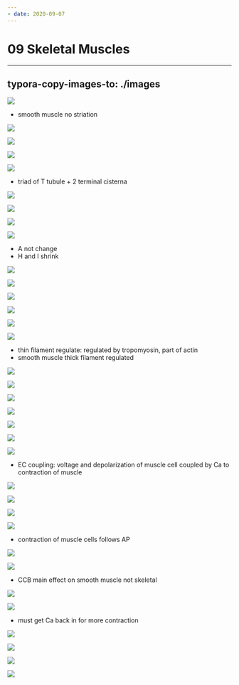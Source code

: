 ```yaml
---
- date: 2020-09-07
---
```


# 09 Skeletal Muscles
---

## typora-copy-images-to: ./images

![](https://photos.thisispiggy.com/file/wikiFiles/51A4A3AE-20F3-4712-AD42-F65DD4573205.jpg)

- smooth muscle no striation

![](https://photos.thisispiggy.com/file/wikiFiles/06FE0A9A-CFB3-4FF8-B7FA-A4286CF47C45.jpg)

![](https://photos.thisispiggy.com/file/wikiFiles/C187A3F9-6D40-4D22-8794-E08D09263418.jpg)

![](https://photos.thisispiggy.com/file/wikiFiles/488B0270-E2ED-41CD-BB52-EE29E93B3DB3.jpg)

![](https://photos.thisispiggy.com/file/wikiFiles/310B60C4-1C6A-46D0-B543-D5F8E5AC05E9.jpg)

- triad of T tubule + 2 terminal cisterna

![](https://photos.thisispiggy.com/file/wikiFiles/218BBE63-A32A-4BDD-9716-9D334BC6E42D.jpg)

![](https://photos.thisispiggy.com/file/wikiFiles/7865BF0D-0497-4554-B773-1C6175F0A5C4.jpg)

![](https://photos.thisispiggy.com/file/wikiFiles/C77A82DF-1C41-4692-BF5D-44A7C72A7CF2.jpg)

![](https://photos.thisispiggy.com/file/wikiFiles/E60A6893-412D-4327-AD23-C7CAE5448DCE.jpg)

- A not change
- H and I shrink

![](https://photos.thisispiggy.com/file/wikiFiles/7E3DF000-E7C4-4FBB-9F3F-9340373C9A61.jpg)

![](https://photos.thisispiggy.com/file/wikiFiles/38812823-41A8-426F-8A88-E70BD72072FB.jpg)

![](https://photos.thisispiggy.com/file/wikiFiles/A9939A22-4E12-4AF7-89A2-1A90B59394FA.jpg)

![](https://photos.thisispiggy.com/file/wikiFiles/66A491A1-4D02-4F2B-A05E-8F1E4417416C.jpg)

![](https://photos.thisispiggy.com/file/wikiFiles/13642C75-772B-4558-BAEC-14EBAC649B4C.jpg)

![](https://photos.thisispiggy.com/file/wikiFiles/63F88F4D-8401-42BF-84BD-5FB9517265AA.jpg)

- thin filament regulate: regulated by tropomyosin, part of actin
- smooth muscle thick filament regulated

![](https://photos.thisispiggy.com/file/wikiFiles/CBAD050A-309A-4367-A5CB-047E14D2E939.jpg)

![](https://photos.thisispiggy.com/file/wikiFiles/3A544C5B-E4F1-4118-B9CE-D45668891D17.jpg)

![](https://photos.thisispiggy.com/file/wikiFiles/92A86194-5445-46B6-A84B-9C1F1D872109.jpg)

![](https://photos.thisispiggy.com/file/wikiFiles/68C3E69F-42F0-497F-BF09-B861A46EE50B.jpg)

![](https://photos.thisispiggy.com/file/wikiFiles/EB04CAD2-6281-4BC7-89AA-C9DD40778E9A.jpg)

![](https://photos.thisispiggy.com/file/wikiFiles/8B9A53F8-E471-42D3-948B-15C640871140.jpg)

![](https://photos.thisispiggy.com/file/wikiFiles/4DB133BA-A52C-40D0-8F18-4796B35B3AF7.jpg)

- EC coupling: voltage and depolarization of muscle cell coupled by Ca to contraction of muscle

![](https://photos.thisispiggy.com/file/wikiFiles/462A7538-2B0C-4FBA-B3FC-A8FA2B1D99FC.jpg)

![](https://photos.thisispiggy.com/file/wikiFiles/929C4EE7-A950-426F-BC95-7D3B013ACD08.jpg)

![](https://photos.thisispiggy.com/file/wikiFiles/9C7458D9-FFFA-4D7F-9533-EDA0D378DC88.jpg)

![](https://photos.thisispiggy.com/file/wikiFiles/6ED16C43-B9DB-4513-902B-6C19F08B86EC.jpg)

- contraction of muscle cells follows AP

![](https://photos.thisispiggy.com/file/wikiFiles/1CDCA2EB-A7A0-408A-82CE-F9B6F764A17D.jpg)

![](https://photos.thisispiggy.com/file/wikiFiles/AF0F8E2E-1CBB-4777-80C9-D2345490524C.jpg)

- CCB main effect on smooth muscle not skeletal

![](https://photos.thisispiggy.com/file/wikiFiles/E20F2951-2357-4F1B-BC10-90423FACDC0C.jpg)

![](https://photos.thisispiggy.com/file/wikiFiles/9714AE74-FBF1-4C64-987C-C49A1824F668.jpg)

- must get Ca back in for more contraction

![](https://photos.thisispiggy.com/file/wikiFiles/90DF8B50-D7E1-4481-8DAA-E66CA2B6594C.jpg)

![](https://photos.thisispiggy.com/file/wikiFiles/BEB46FF7-2B0B-46E5-999B-005CAD7001EE.jpg)

![](https://photos.thisispiggy.com/file/wikiFiles/A18E8FAA-B3F9-4F39-AF1F-75B1810A5B8A.jpg)

![](https://photos.thisispiggy.com/file/wikiFiles/B2F224A1-2D26-496E-BEF7-16B6B9973FD1.jpg)
